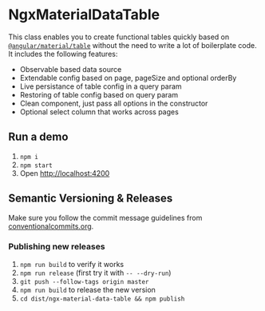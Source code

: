 # NgxMaterialDataTable

This class enables you to create functional tables quickly based on
[`@angular/material/table`](https://material.angular.io/components/table)
without the need to write a lot of boilerplate code.
It includes the following features:

- Observable based data source
- Extendable config based on page, pageSize and optional orderBy
- Live persistance of table config in a query param
- Restoring of table config based on query param
- Clean component, just pass all options in the constructor
- Optional select column that works across pages

## Run a demo

1. `npm i`
2. `npm start`
3. Open [http://localhost:4200](http://localhost:4200)

## Semantic Versioning & Releases

Make sure you follow the commit message guidelines from
[conventionalcommits.org](https://www.conventionalcommits.org).

### Publishing new releases

1. `npm run build` to verify it works
2. `npm run release` (first try it with `-- --dry-run`)
3. `git push --follow-tags origin master`
4. `npm run build` to release the new version
5. `cd dist/ngx-material-data-table && npm publish`
